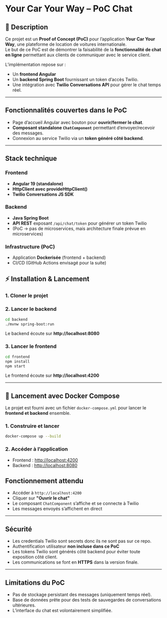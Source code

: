 # Your Car Your Way – PoC Chat

## 📌 Description
Ce projet est un **Proof of Concept (PoC)** pour l’application **Your Car Your Way**, une plateforme de location de voitures internationale.  
Le but de ce PoC est de démontrer la faisabilité de la **fonctionnalité de chat en ligne** permettant aux clients de communiquer avec le service client.

L’implémentation repose sur :
- Un **frontend Angular**
- Un **backend Spring Boot** fournissant un token d’accès Twilio.
- Une intégration avec **Twilio Conversations API** pour gérer le chat temps réel.

---

## Fonctionnalités couvertes dans le PoC
- Page d’accueil Angular avec bouton pour **ouvrir/fermer le chat**.
- **Composant standalone `ChatComponent`** permettant d’envoyer/recevoir des messages.
- Connexion au service Twilio via un **token généré côté backend**.


---

##  Stack technique
### Frontend
- **Angular 19 (standalone)**
- **HttpClient avec provideHttpClient()**
- **Twilio Conversations JS SDK**

### Backend
- **Java Spring Boot**
- **API REST** exposant `/api/chat/token` pour générer un token Twilio
- (PoC → pas de microservices, mais architecture finale prévue en microservices)

### Infrastructure (PoC)
- Application **Dockerisée** (frontend + backend)
- CI/CD (GitHub Actions envisagé pour la suite)


## ⚡ Installation & Lancement
### 1. Cloner le projet

### 2. Lancer le backend
```bash
cd backend
./mvnw spring-boot:run
```
Le backend écoute sur **http://localhost:8080**

### 3. Lancer le frontend
```bash
cd frontend
npm install
npm start
```
Le frontend écoute sur **http://localhost:4200**

---

## 🐳 Lancement avec Docker Compose
Le projet est fourni avec un fichier `docker-compose.yml` pour lancer le **frontend et backend** ensemble.

### 1. Construire et lancer
```bash
docker-compose up --build
```

### 2. Accéder à l’application
- Frontend : [http://localhost:4200](http://localhost:4200)  
- Backend : [http://localhost:8080](http://localhost:8080)


## Fonctionnement attendu
- Accéder à `http://localhost:4200`
- Cliquer sur **"Ouvrir le chat"**
- Le composant `ChatComponent` s’affiche et se connecte à Twilio
- Les messages envoyés s’affichent en direct

---

##  Sécurité
- Les credentials Twilio sont secrets donc ils ne sont pas sur ce repo.
- Authentification utilisateur **non incluse dans ce PoC** 
- Les tokens Twilio sont générés côté backend pour éviter toute exposition côté client.
- Les communications se font en **HTTPS** dans la version finale.

---

## Limitations du PoC
- Pas de stockage persistant des messages (uniquement temps réel).
- Base de données prête pour des tests de sauvegardes de conversations ultérieures.
- L’interface du chat est volontairement simplifiée.


